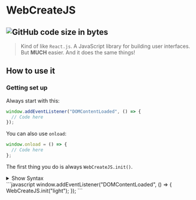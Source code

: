 # WebCreateJS
![GitHub code size in bytes](https://img.shields.io/github/languages/code-size/BeepBot99/WebCreateJS?color=skyblue&label=size&logo=github&logoColor=lightgreen&style=for-the-badge)  
---
>Kind of like `React.js`.
A JavaScript library for building user interfaces.
But **MUCH** easier.
And it does the same things!

## How to use it  

### Getting set up
Always start with this:
```javascript
window.addEventListener("DOMContentLoaded", () => {
  // Code here
});
```
You can also use `onload`:
```javascript
window.onload = () => {
  // Code here
};
```
The first thing you do is always `WebCreateJS.init()`.
<details>
  <summary>Show Syntax</summary>
  <table>
    <thead>
      <tr>
        <th>Parameter</th>
        <th>Description</th>
        <th>Example</th>
      </tr>
    </thead>
    <tbody>
      <tr>
        <td>colorScheme</td>
        <td>Color Scheme for webpage. Accepts <code>"light"</code>, <code>"dark"</code>, and objects with <code>bgMain</code>, <code>bgOther</code>, <code>txtMain</code>, <code>txtOther</code>, <code>accent1</code>, <code>accent2</code>, <code>accent3</code>, <code>accent4</code>, <code>accent5</code>, <code>accent6</code>, <code>lnk</code>, <code>lnkHover</code>, <code>lnkActive</code>, and <code>lnkClicked</code> as css colors.</td>
        <td><code>WebCreateJS.init("light");</code></td>
      </tr>
    </tbody>
  </table>
</details>
```javascript
window.addEventListener("DOMContentLoaded", () => {
  WebCreateJS.init("light");
});
```
